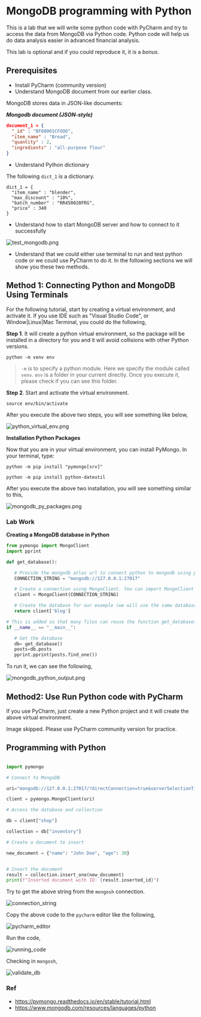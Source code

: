 # MongoDB programming with Python

This is a lab that we will write some python code with PyCharm and try to access the data from MongoDB via Python code.
Python code will help us do data analysis easier in advanced financial analysis.

This lab is optional and if you could reproduce it, it is a *bonus*.

## Prerequisites

* Install PyCharm (community version)
* Understand MongoDB document from our earlier class.

MongoDB stores data in JSON-like documents:

***Mongodb document (JSON-style)***

```json
document_1 = {
  "_id" : "BF00001CFOOD",
  "item_name" : "Bread",
  "quantity" : 2,
  "ingredients" : "all-purpose flour"
}
```

* Understand Python dictionary

The following `dict_1` is a dictionary.

```pythons
dict_1 = {
  "item_name" : "blender",
  "max_discount" : "10%",
  "batch_number" : "RR450020FRG",
  "price" : 340
}
```

* Understand how to start MongoDB server and how to connect to it successfully

![test_mongodb.png](../../../images/database/test_mongodb.png)

* Understand that we could either use terminal to run and test python code or we could use PyCharm to do it.
In the following sections we will show you these two methods.

## Method 1: Connecting Python and MongoDB Using Terminals

For the following tutorial, start by creating a virtual environment, and activate it.
If you use IDE such as "Visual Studio Code", or Window|Linux|Mac Terminal, you could do the following,

**Step 1**. It will create a python virtual environment, so the package will be installed in a directory for you and it will avoid collisions with other Python versions.

`python -m venv env`

> `-m` is to specify a python module. Here we specify the module called `venv`. 
> `env` is a folder in your current directly. Once you execute it, please check if you can see this folder.

**Step 2**. Start and activate the virtual environment.

`source env/bin/activate`

After you execute the above two steps, you will see something like below,

![python_virtual_env.png](../../../images/database/python_virtual_env.png)

**Installation Python Packages**

Now that you are in your virtual environment, you can install PyMongo. In your terminal, type:

`python -m pip install "pymongo[srv]"`

`python -m pip install python-dateutil`

After you execute the above two installation, you will see something similar to this,

![mongodb_py_packages.png](../../../images/database/mongodb_py_packages.png)

### Lab Work

**Creating a MongoDB database in Python**

```python
from pymongo import MongoClient
import pprint

def get_database():

   # Provide the mongodb atlas url to connect python to mongodb using pymongo
   CONNECTION_STRING = "mongodb://127.0.0.1:27017"

   # Create a connection using MongoClient. You can import MongoClient or use pymongo.MongoClient
   client = MongoClient(CONNECTION_STRING)

   # Create the database for our example (we will use the same database throughout the tutorial
   return client['blog']

# This is added so that many files can reuse the function get_database()
if __name__ == "__main__":

   # Get the database
   db= get_database()
   posts=db.posts
   pprint.pprint(posts.find_one())
```

To run it, we can see the following,

![mongodb_python_output.png](../../../images/database/mongodb_python_output.png)

## Method2: Use Run Python code with PyCharm

If you use PyCharm, just create a new Python project and it will create the above virtual environment.

Image skipped. Please use PyCharm community version for practice.

## Programming with Python

```python

import pymongo

# Connect to MongoDB

uri="mongodb://127.0.0.1:27017/?directConnection=true&serverSelectionTimeoutMS=2000&appName=mongosh+2.3.1"

client = pymongo.MongoClient(uri) 

# Access the database and collection

db = client["shop"] 

collection = db["inventory"] 

# Create a document to insert

new_document = {"name": "John Doe", "age": 30}


# Insert the document
result = collection.insert_one(new_document) 
print(f"Inserted document with ID: {result.inserted_id}") 
```

Try to get the above string from the `mongosh` connection.

![connection_string](../../../images/database/connection_string.png)

Copy the above code to the `pycharm` editor like the following,

![pycharm_editor](../../../images/database/pycharm_editor.png)

Run the code,

![running_code](../../../images/database/running_code.png)

Checking in `mongosh`,

![validate_db](../../../images/database/validate_db.png)

### Ref

- https://pymongo.readthedocs.io/en/stable/tutorial.html
- https://www.mongodb.com/resources/languages/python
